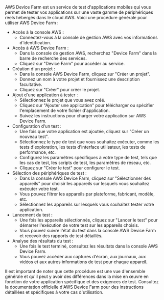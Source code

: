 AWS Device Farm est un service de test d'applications mobiles qui vous permet de tester vos applications sur une vaste gamme de périphériques réels hébergés dans le cloud AWS. 
Voici une procédure générale pour utiliser AWS Device Farm :

- Accès à la console AWS :
  - Connectez-vous à la console de gestion AWS avec vos informations d'identification.
- Accès à AWS Device Farm :
  - Dans la console de gestion AWS, recherchez "Device Farm" dans la barre de recherche des services.
  - Cliquez sur "Device Farm" pour accéder au service.
- Création d'un projet :
  - Dans la console AWS Device Farm, cliquez sur "Créer un projet".
  - Donnez un nom à votre projet et fournissez une description facultative.
  - Cliquez sur "Créer" pour créer le projet.
- Ajout d'une application à tester :
  - Sélectionnez le projet que vous avez créé.
  - Cliquez sur "Ajouter une application" pour télécharger ou spécifier l'emplacement de votre fichier d'application.
  - Suivez les instructions pour charger votre application sur AWS Device Farm.
- Configuration d'un test :
  - Une fois que votre application est ajoutée, cliquez sur "Créer un nouveau test".
  - Sélectionnez le type de test que vous souhaitez exécuter, comme les tests d'exploration, les tests d'interface utilisateur, les tests de performance, etc.
  - Configurez les paramètres spécifiques à votre type de test, tels que les cas de test, les scripts de test, les paramètres de réseau, etc.
  - Cliquez sur "Créer le test" pour configurer le test.
- Sélection des périphériques de test :
  - Dans la console AWS Device Farm, cliquez sur "Sélectionner des appareils" pour choisir les appareils sur lesquels vous souhaitez exécuter votre test.
  - Vous pouvez filtrer les appareils par plateforme, fabricant, modèle, etc.
  - Sélectionnez les appareils sur lesquels vous souhaitez tester votre application.
- Lancement du test :
  - Une fois les appareils sélectionnés, cliquez sur "Lancer le test" pour démarrer l'exécution de votre test sur les appareils choisis.
  - Vous pouvez suivre l'état du test dans la console AWS Device Farm et recevoir des rapports de test détaillés.
- Analyse des résultats du test :
  - Une fois le test terminé, consultez les résultats dans la console AWS Device Farm.
  - Vous pouvez accéder aux captures d'écran, aux journaux, aux vidéos et aux autres informations de test pour chaque appareil.

Il est important de noter que cette procédure est une vue d'ensemble générale et qu'il peut y avoir des différences dans la mise en œuvre en fonction de votre application spécifique 
et des exigences de test. Consultez la documentation officielle d'AWS Device Farm pour des instructions détaillées et spécifiques à votre cas d'utilisation.
